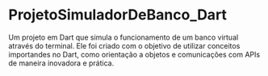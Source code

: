 # ProjetoSimuladorDeBanco_Dart
Um projeto em Dart que simula o funcionamento de um banco virtual através do terminal. Ele foi criado com o objetivo de utilizar conceitos importandes no Dart, como orientação a objetos e comunicações com APIs de maneira inovadora e prática.
